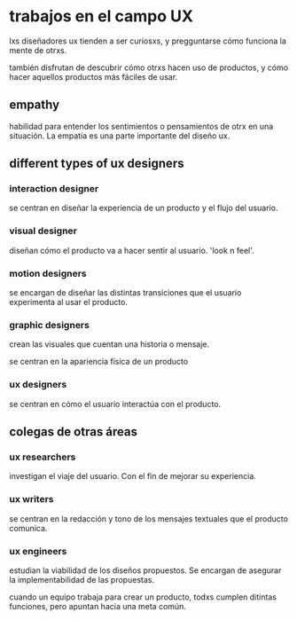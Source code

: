 # trabajos en el campo UX

lxs diseñadores ux tienden a ser curiosxs, y pregguntarse cómo funciona la mente de otrxs.

también disfrutan de descubrir cómo otrxs hacen uso de productos, y cómo hacer aquellos productos más fáciles de usar.

## empathy

habilidad para entender los sentimientos o pensamientos de otrx en una situación. La empatía es una parte importante del diseño ux.

## different types of ux designers

### interaction designer

se centran en diseñar la experiencia de un producto y el flujo del usuario. 

### visual designer

diseñan cómo el producto va a hacer sentir al usuario. 'look n feel'.

### motion designers

se encargan de diseñar las distintas transiciones que el usuario experimenta al usar el producto. 

### graphic designers

crean las visuales que cuentan una historia o mensaje.

se centran en la apariencia física de un producto

### ux designers

se centran en cómo el usuario interactúa con el producto.

## colegas de otras áreas

### ux researchers

investigan el viaje del usuario. Con el fin de mejorar su experiencia.

### ux writers

se centran en la redacción y tono de los mensajes textuales que el producto comunica.

### ux engineers

estudian la viabilidad de los diseños propuestos. Se encargan de asegurar la implementabilidad de las propuestas.


cuando un equipo trabaja para crear un producto, todxs cumplen ditintas funciones, pero apuntan hacia una meta común.